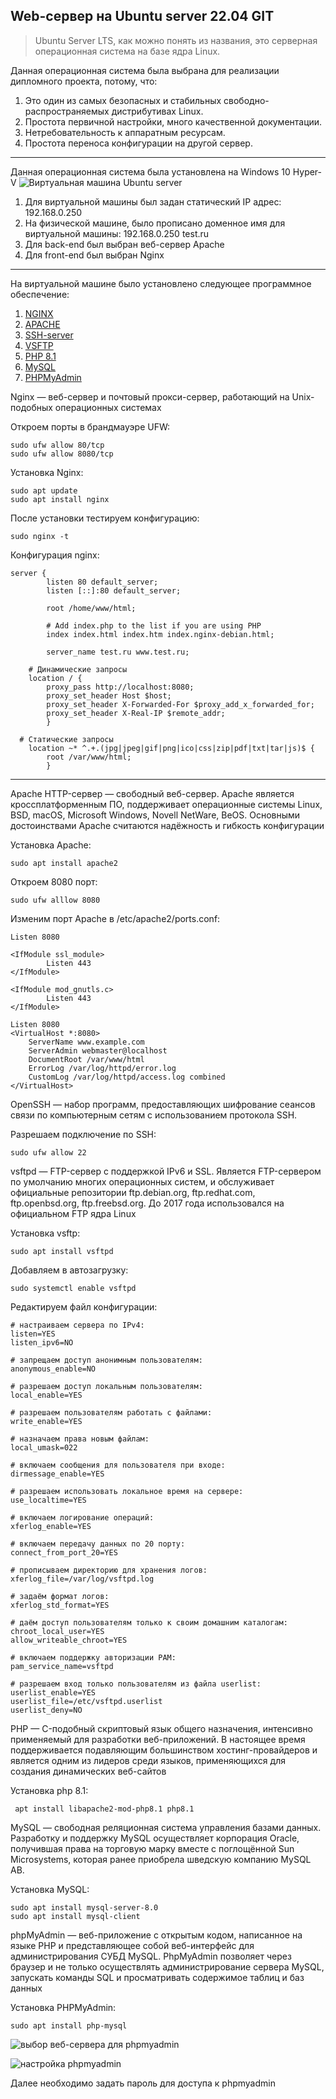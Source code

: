<a id="ubuntu"></a>
## Web-сервер на Ubuntu server 22.04  GIT
>Ubuntu Server LTS, как можно понять из названия, это серверная операционная система на базе ядра Linux.


Данная операционная система была выбрана для реализации дипломного проекта, потому, что:

1. Это один из самых безопасных и стабильных свободно-распространяемых дистрибутивах Linux.
2. Простота первичной настройки, много качественной документации.
3. Нетребовательность к аппаратным ресурсам.
4. Простота переноса конфигурации на другой сервер.

---

Данная операционная система была установлена на Windows 10 Hyper-V
![Виртуальная машина Ubuntu server](diplom_images/ubuntu.png)

1. Для виртуальной машины был задан статический IP адрес: 192.168.0.250
2. На физической машине, было прописано доменное имя для виртуальной машины: 192.168.0.250      test.ru
3. Для back-end был выбран веб-сервер Apache
4. Для front-end был выбран Nginx
---

На виртуальной машине было установлено следующее программное обеспечение:

1. [NGINX](#nginx)
2. [APACHE](#apache)
3. [SSH-server](#ssh-server)
4. [VSFTP](#vsftp)
5. [PHP 8.1](#php8)
6. [MySQL](#mysql)
7. [PHPMyAdmin](#phpmyadmin)

<a id="nginx"></a>
Nginx — веб-сервер и почтовый прокси-сервер, работающий на Unix-подобных операционных системах

Откроем порты в брандмауэре UFW:
```
sudo ufw allow 80/tcp
sudo ufw allow 8080/tcp
```
Установка Nginx:
```
sudo apt update
sudo apt install nginx
```
После установки тестируем конфигурацию:
```
sudo nginx -t
```
Конфигурация nginx:
```
server {
        listen 80 default_server;
        listen [::]:80 default_server;

        root /home/www/html;

        # Add index.php to the list if you are using PHP
        index index.html index.htm index.nginx-debian.html;

        server_name test.ru www.test.ru;

    # Динамические запросы
    location / {
        proxy_pass http://localhost:8080;
        proxy_set_header Host $host;
        proxy_set_header X-Forwarded-For $proxy_add_x_forwarded_for;
        proxy_set_header X-Real-IP $remote_addr;
        }

  # Статические запросы 
    location ~* ^.+.(jpg|jpeg|gif|png|ico|css|zip|pdf|txt|tar|js)$ {
        root /var/www/html;
        }
```
---
<a id="apache"></a>
Apache HTTP-сервер — свободный веб-сервер. Apache является кроссплатформенным ПО, поддерживает операционные системы Linux, BSD, macOS, Microsoft Windows, Novell NetWare, BeOS. Основными достоинствами Apache считаются надёжность и гибкость конфигурации

Установка Apache:
```
sudo apt install apache2
```
Откроем 8080 порт:
```
sudo ufw alllow 8080
```
Изменим порт Apache в /etc/apache2/ports.conf:
```
Listen 8080

<IfModule ssl_module>
        Listen 443
</IfModule>

<IfModule mod_gnutls.c>
        Listen 443
</IfModule>

```
```
Listen 8080 
<VirtualHost *:8080> 
    ServerName www.example.com 
    ServerAdmin webmaster@localhost 
    DocumentRoot /var/www/html 
    ErrorLog /var/log/httpd/error.log 
    CustomLog /var/log/httpd/access.log combined 
</VirtualHost>
```



<a id="ssh-server"></a>
OpenSSH — набор программ, предоставляющих шифрование сеансов связи по компьютерным сетям с использованием протокола SSH.

Разрешаем подключение по SSH:
```
sudo ufw allow 22
```

<a id="vsftp"></a>
vsftpd — FTP-сервер с поддержкой IPv6 и SSL. Является FTP-сервером по умолчанию многих операционных систем, и обслуживает официальные репозитории ftp.debian.org, ftp.redhat.com, ftp.openbsd.org, ftp.freebsd.org. До 2017 года использовался на официальном FTP ядра Linux

Установка vsftp:
```
sudo apt install vsftpd
```
Добавляем в автозагрузку:
```
sudo systemctl enable vsftpd
```
Редактируем файл конфигурации:
```
# настраиваем сервера по IPv4:
listen=YES
listen_ipv6=NO

# запрещаем доступ анонимным пользователям:
anonymous_enable=NO

# разрешаем доступ локальным пользователям:
local_enable=YES

# разрешаем пользователям работать с файлами:
write_enable=YES

# назначаем права новым файлам:
local_umask=022

# включаем сообщения для пользователя при входе: 
dirmessage_enable=YES

# разрешаем использовать локальное время на сервере:
use_localtime=YES

# включаем логирование операций:
xferlog_enable=YES

# включаем передачу данных по 20 порту:
connect_from_port_20=YES

# прописываем директорию для хранения логов:
xferlog_file=/var/log/vsftpd.log

# задаём формат логов:
xferlog_std_format=YES

# даём доступ пользователям только к своим домашним каталогам:
chroot_local_user=YES
allow_writeable_chroot=YES

# включаем поддержку авторизации PAM:
pam_service_name=vsftpd

# разрешаем вход только пользователям из файла userlist: 
userlist_enable=YES
userlist_file=/etc/vsftpd.userlist
userlist_deny=NO
```

<a id="php8"></a>
PHP — C-подобный скриптовый язык общего назначения, интенсивно применяемый для разработки веб-приложений. В настоящее время поддерживается подавляющим большинством хостинг-провайдеров и является одним из лидеров среди языков, применяющихся для создания динамических веб-сайтов

Установка php 8.1:
```
 apt install libapache2-mod-php8.1 php8.1
```
<a id="mysql"></a>
MySQL — свободная реляционная система управления базами данных. Разработку и поддержку MySQL осуществляет корпорация Oracle, получившая права на торговую марку вместе с поглощённой Sun Microsystems, которая ранее приобрела шведскую компанию MySQL AB.

Установка MySQL:
```
sudo apt install mysql-server-8.0
sudo apt install mysql-client
```


<a id="phpmyadmin"></a>
phpMyAdmin — веб-приложение с открытым кодом, написанное на языке PHP и представляющее собой веб-интерфейс для администрирования СУБД MySQL. PhpMyAdmin позволяет через браузер и не только осуществлять администрирование сервера MySQL, запускать команды SQL и просматривать содержимое таблиц и баз данных

Установка PHPMyAdmin:
```
sudo apt install php-mysql
```
![выбор веб-сервера для phpmyadmin](diplom_images/phpmyadmin1.png)

 ![настройка phpmyadmin](diplom_images/phpmyadmin2.png)

 Далее необходимо задать пароль для доступа к phpmyadmin







